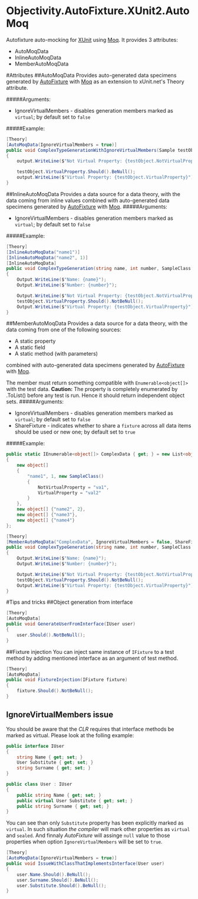 # Objectivity.AutoFixture.XUnit2.AutoMoq
Autofixture auto-mocking for [XUnit](http://xunit.github.io/) using [Moq](https://github.com/moq/moq4).
It provides 3 attributes:
- AutoMoqData
- InlineAutoMoqData
- MemberAutoMoqData

#Attributes
##AutoMoqData
Provides auto-generated data specimens generated by [AutoFixture](https://github.com/AutoFixture/AutoFixture) with [Moq](https://github.com/moq/moq4) as an extension to xUnit.net's Theory attribute.

#####Arguments:
- IgnoreVirtualMembers - disables generation members marked as `virtual`; by default set to `false`

#####Example:
```csharp
[Theory]
[AutoMoqData(IgnoreVirtualMembers = true)]
public void ComplexTypeGenerationWithIgnoreVirtualMembers(Sample testObject)
{
    output.WriteLine($"Not Virtual Property: {testObject.NotVirtualProperty}");

    testObject.VirtualProperty.Should().BeNull();
    output.WriteLine($"Virtual Property: {testObject.VirtualProperty}");
}
```

##InlineAutoMoqData
Provides a data source for a data theory, with the data coming from inline values combined with auto-generated data specimens generated by [AutoFixture](https://github.com/AutoFixture/AutoFixture) with [Moq](https://github.com/moq/moq4).
#####Arguments:
- IgnoreVirtualMembers - disables generation members marked as `virtual`; by default set to `false`

#####Example:
```csharp
[Theory]
[InlineAutoMoqData("name1")]
[InlineAutoMoqData("name2", 1)]
[InlineAutoMoqData]
public void ComplexTypeGeneration(string name, int number, SampleClass testObject)
{
    Output.WriteLine($"Name: {name}");
    Output.WriteLine($"Number: {number}");

    Output.WriteLine($"Not Virtual Property: {testObject.NotVirtualProperty}");
    testObject.VirtualProperty.Should().NotBeNull();
    Output.WriteLine($"Virtual Property: {testObject.VirtualProperty}");
}
```

##MemberAutoMoqData
Provides a data source for a data theory, with the data coming from one of the following sources:
- A static property
- A static field
- A static method (with parameters)

combined with auto-generated data specimens generated by [AutoFixture](https://github.com/AutoFixture/AutoFixture) with [Moq](https://github.com/moq/moq4).

The member must return something compatible with `Enumerable<object[]>` with the test data.
**Caution:** The property is completely enumerated by .ToList() before any test is run. Hence it should return independent object sets.
#####Arguments:
- IgnoreVirtualMembers - disables generation members marked as `virtual`; by default set to `false`
- ShareFixture - indicates whether to share a `fixture` across all data items should be used or new one; by default set to `true`

#####Example:
```csharp
public static IEnumerable<object[]> ComplexData { get; } = new List<object[]>
{
    new object[]
	{
    	"name1", 1, new SampleClass()
        {
        	NotVirtualProperty = "va1",
            VirtualProperty = "val2"
		}
	},
    new object[] {"name2", 2},
    new object[] {"name3"},
    new object[] {"name4"}
};

[Theory]
[MemberAutoMoqData("ComplexData", IgnoreVirtualMembers = false, ShareFixture = false)]
public void ComplexTypeGeneration(string name, int number, SampleClass testObject)
{
	Output.WriteLine($"Name: {name}");
    Output.WriteLine($"Number: {number}");

    Output.WriteLine($"Not Virtual Property: {testObject.NotVirtualProperty}");
    testObject.VirtualProperty.Should().NotBeNull();
    Output.WriteLine($"Virtual Property: {testObject.VirtualProperty}");
}
```

#Tips and tricks
##Object generation from interface
```csharp
[Theory]
[AutoMoqData]
public void GenerateUserFromInterface(IUser user)
{
	user.Should().NotBeNull();
}
```

##Fixture injection
You can inject same instance of `IFixture` to a test method by adding mentioned interface as an argument of test method.
```csharp
[Theory]
[AutoMoqData]
public void FixtureInjection(IFixture fixture)
{
	fixture.Should().NotBeNull();
}
```

## IgnoreVirtualMembers issue
You should be aware that the *CLR* requires that interface methods be marked as virtual. Please look at the folling example:
```csharp
public interface IUser
{
	string Name { get; set; }
	User Substitute { get; set; }
	string Surname { get; set; }
}

public class User : IUser
{
	public string Name { get; set; }
	public virtual User Substitute { get; set; }
	public string Surname { get; set; }
}
```
You can see than only `Substitute` property has been explicitly marked as `virtual`. In such situation *the compiler* will mark other properties as `virtual` and `sealed`. And finnaly *AutoFixture* will assinge `null` value to those properties when option `IgnoreVirtualMembers` will be set to `true`.

```csharp
[Theory]
[AutoMoqData(IgnoreVirtualMembers = true)]
public void IssueWithClassThatImplementsInterface(User user)
{
	user.Name.Should().BeNull();
    user.Surname.Should().BeNull();
    user.Substitute.Should().BeNull();
}
```
